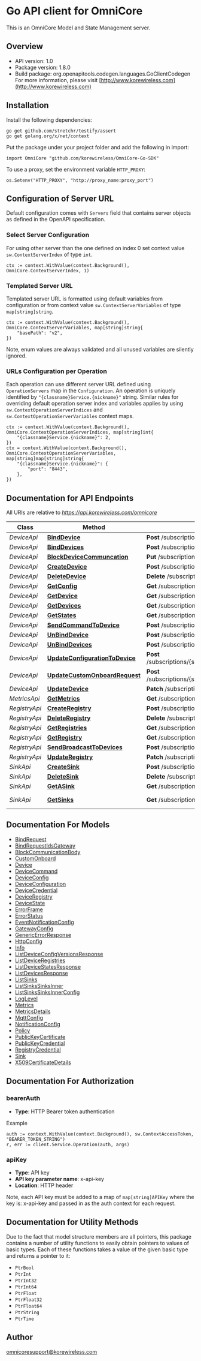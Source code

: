 # Go API client for OmniCore

This is an OmniCore Model and State Management server.

## Overview

- API version: 1.0
- Package version: 1.8.0
- Build package: org.openapitools.codegen.languages.GoClientCodegen
For more information, please visit [http://www.korewireless.com](http://www.korewireless.com)

## Installation

Install the following dependencies:

```shell
go get github.com/stretchr/testify/assert
go get golang.org/x/net/context
```

Put the package under your project folder and add the following in import:

```golang
import OmniCore "github.com/korewireless/OmniCore-Go-SDK"
```

To use a proxy, set the environment variable `HTTP_PROXY`:

```golang
os.Setenv("HTTP_PROXY", "http://proxy_name:proxy_port")
```

## Configuration of Server URL

Default configuration comes with `Servers` field that contains server objects as defined in the OpenAPI specification.

### Select Server Configuration

For using other server than the one defined on index 0 set context value `sw.ContextServerIndex` of type `int`.

```golang
ctx := context.WithValue(context.Background(), OmniCore.ContextServerIndex, 1)
```

### Templated Server URL

Templated server URL is formatted using default variables from configuration or from context value `sw.ContextServerVariables` of type `map[string]string`.

```golang
ctx := context.WithValue(context.Background(), OmniCore.ContextServerVariables, map[string]string{
	"basePath": "v2",
})
```

Note, enum values are always validated and all unused variables are silently ignored.

### URLs Configuration per Operation

Each operation can use different server URL defined using `OperationServers` map in the `Configuration`.
An operation is uniquely identified by `"{classname}Service.{nickname}"` string.
Similar rules for overriding default operation server index and variables applies by using `sw.ContextOperationServerIndices` and `sw.ContextOperationServerVariables` context maps.

```golang
ctx := context.WithValue(context.Background(), OmniCore.ContextOperationServerIndices, map[string]int{
	"{classname}Service.{nickname}": 2,
})
ctx = context.WithValue(context.Background(), OmniCore.ContextOperationServerVariables, map[string]map[string]string{
	"{classname}Service.{nickname}": {
		"port": "8443",
	},
})
```

## Documentation for API Endpoints

All URIs are relative to *https://api.korewireless.com/omnicore*

Class | Method | HTTP request | Description
------------ | ------------- | ------------- | -------------
*DeviceApi* | [**BindDevice**](docs/DeviceApi.md#binddevice) | **Post** /subscriptions/{subscriptionId}/registries/{registryId}/bindDeviceToGateway | 
*DeviceApi* | [**BindDevices**](docs/DeviceApi.md#binddevices) | **Post** /subscriptions/{subscriptionId}/registries/{registryId}/bindDevicesToGateway | 
*DeviceApi* | [**BlockDeviceCommuncation**](docs/DeviceApi.md#blockdevicecommuncation) | **Put** /subscriptions/{subscriptionid}/registries/{registryId}/devices/{deviceId}/communication | 
*DeviceApi* | [**CreateDevice**](docs/DeviceApi.md#createdevice) | **Post** /subscriptions/{subscriptionId}/registries/{registryId}/devices | 
*DeviceApi* | [**DeleteDevice**](docs/DeviceApi.md#deletedevice) | **Delete** /subscriptions/{subscriptionId}/registries/{registryId}/devices/{deviceId} | 
*DeviceApi* | [**GetConfig**](docs/DeviceApi.md#getconfig) | **Get** /subscriptions/{subscriptionid}/registries/{registryId}/devices/{deviceId}/configVersions | 
*DeviceApi* | [**GetDevice**](docs/DeviceApi.md#getdevice) | **Get** /subscriptions/{subscriptionId}/registries/{registryId}/devices/{deviceId} | 
*DeviceApi* | [**GetDevices**](docs/DeviceApi.md#getdevices) | **Get** /subscriptions/{subscriptionId}/registries/{registryId}/devices | 
*DeviceApi* | [**GetStates**](docs/DeviceApi.md#getstates) | **Get** /subscriptions/{subscriptionid}/registries/{registryId}/devices/{deviceId}/states | 
*DeviceApi* | [**SendCommandToDevice**](docs/DeviceApi.md#sendcommandtodevice) | **Post** /subscriptions/{subscriptionid}/registries/{registryId}/devices/{deviceId}/sendCommandToDevice | 
*DeviceApi* | [**UnBindDevice**](docs/DeviceApi.md#unbinddevice) | **Post** /subscriptions/{subscriptionId}/registries/{registryId}/unbindDeviceFromGateway | 
*DeviceApi* | [**UnBindDevices**](docs/DeviceApi.md#unbinddevices) | **Post** /subscriptions/{subscriptionId}/registries/{registryId}/unbindDevicesFromGateway | 
*DeviceApi* | [**UpdateConfigurationToDevice**](docs/DeviceApi.md#updateconfigurationtodevice) | **Post** /subscriptions/{subscriptionid}/registries/{registryId}/devices/{deviceId}/updateConfigurationToDevice | 
*DeviceApi* | [**UpdateCustomOnboardRequest**](docs/DeviceApi.md#updatecustomonboardrequest) | **Post** /subscriptions/{subscriptionid}/registries/{registryId}/devices/{deviceId}/updateCustomOnboardRequest | 
*DeviceApi* | [**UpdateDevice**](docs/DeviceApi.md#updatedevice) | **Patch** /subscriptions/{subscriptionId}/registries/{registryId}/devices/{deviceId} | 
*MetricsApi* | [**GetMetrics**](docs/MetricsApi.md#getmetrics) | **Get** /subscriptions/{subscriptionId}/metrics | 
*RegistryApi* | [**CreateRegistry**](docs/RegistryApi.md#createregistry) | **Post** /subscriptions/{subscriptionId}/registries | 
*RegistryApi* | [**DeleteRegistry**](docs/RegistryApi.md#deleteregistry) | **Delete** /subscriptions/{subscriptionId}/registries/{registryId} | 
*RegistryApi* | [**GetRegistries**](docs/RegistryApi.md#getregistries) | **Get** /subscriptions/{subscriptionId}/registries | 
*RegistryApi* | [**GetRegistry**](docs/RegistryApi.md#getregistry) | **Get** /subscriptions/{subscriptionId}/registries/{registryId} | 
*RegistryApi* | [**SendBroadcastToDevices**](docs/RegistryApi.md#sendbroadcasttodevices) | **Post** /subscriptions/{subscriptionid}/registries/{registryId}/sendBroadcastToDevice | 
*RegistryApi* | [**UpdateRegistry**](docs/RegistryApi.md#updateregistry) | **Patch** /subscriptions/{subscriptionId}/registries/{registryId} | 
*SinkApi* | [**CreateSink**](docs/SinkApi.md#createsink) | **Post** /subscriptions/{subscriptionId}/sinks | 
*SinkApi* | [**DeleteSink**](docs/SinkApi.md#deletesink) | **Delete** /subscriptions/{subscriptionId}/sinks/{sinkId} | 
*SinkApi* | [**GetASink**](docs/SinkApi.md#getasink) | **Get** /subscriptions/{subscriptionId}/sinks/{sinkId} | 
*SinkApi* | [**GetSinks**](docs/SinkApi.md#getsinks) | **Get** /subscriptions/{subscriptionId}/sinks | Get All Sinks


## Documentation For Models

 - [BindRequest](docs/BindRequest.md)
 - [BindRequestIdsGateway](docs/BindRequestIdsGateway.md)
 - [BlockCommunicationBody](docs/BlockCommunicationBody.md)
 - [CustomOnboard](docs/CustomOnboard.md)
 - [Device](docs/Device.md)
 - [DeviceCommand](docs/DeviceCommand.md)
 - [DeviceConfig](docs/DeviceConfig.md)
 - [DeviceConfiguration](docs/DeviceConfiguration.md)
 - [DeviceCredential](docs/DeviceCredential.md)
 - [DeviceRegistry](docs/DeviceRegistry.md)
 - [DeviceState](docs/DeviceState.md)
 - [ErrorFrame](docs/ErrorFrame.md)
 - [ErrorStatus](docs/ErrorStatus.md)
 - [EventNotificationConfig](docs/EventNotificationConfig.md)
 - [GatewayConfig](docs/GatewayConfig.md)
 - [GenericErrorResponse](docs/GenericErrorResponse.md)
 - [HttpConfig](docs/HttpConfig.md)
 - [Info](docs/Info.md)
 - [ListDeviceConfigVersionsResponse](docs/ListDeviceConfigVersionsResponse.md)
 - [ListDeviceRegistries](docs/ListDeviceRegistries.md)
 - [ListDeviceStatesResponse](docs/ListDeviceStatesResponse.md)
 - [ListDevicesResponse](docs/ListDevicesResponse.md)
 - [ListSinks](docs/ListSinks.md)
 - [ListSinksSinksInner](docs/ListSinksSinksInner.md)
 - [ListSinksSinksInnerConfig](docs/ListSinksSinksInnerConfig.md)
 - [LogLevel](docs/LogLevel.md)
 - [Metrics](docs/Metrics.md)
 - [MetricsDetails](docs/MetricsDetails.md)
 - [MqttConfig](docs/MqttConfig.md)
 - [NotificationConfig](docs/NotificationConfig.md)
 - [Policy](docs/Policy.md)
 - [PublicKeyCertificate](docs/PublicKeyCertificate.md)
 - [PublicKeyCredential](docs/PublicKeyCredential.md)
 - [RegistryCredential](docs/RegistryCredential.md)
 - [Sink](docs/Sink.md)
 - [X509CertificateDetails](docs/X509CertificateDetails.md)


## Documentation For Authorization



### bearerAuth

- **Type**: HTTP Bearer token authentication

Example

```golang
auth := context.WithValue(context.Background(), sw.ContextAccessToken, "BEARER_TOKEN_STRING")
r, err := client.Service.Operation(auth, args)
```


### apiKey

- **Type**: API key
- **API key parameter name**: x-api-key
- **Location**: HTTP header

Note, each API key must be added to a map of `map[string]APIKey` where the key is: x-api-key and passed in as the auth context for each request.


## Documentation for Utility Methods

Due to the fact that model structure members are all pointers, this package contains
a number of utility functions to easily obtain pointers to values of basic types.
Each of these functions takes a value of the given basic type and returns a pointer to it:

* `PtrBool`
* `PtrInt`
* `PtrInt32`
* `PtrInt64`
* `PtrFloat`
* `PtrFloat32`
* `PtrFloat64`
* `PtrString`
* `PtrTime`

## Author

omnicoresupport@korewireless.com

